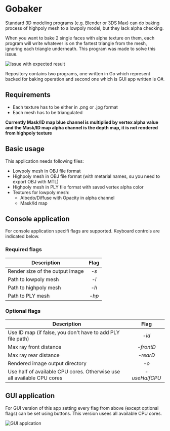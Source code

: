 # Gobaker 

Standard 3D modeling programs (e.g. Blender or 3DS Max) can do baking process of highpoly mesh to a lowpoly model, but they lack alpha checking.

When you want to bake 2 single faces with alpha texture on them, each program will write whatever is on the fartest triangle from the mesh, ignoring each triangle underneath. This program was made to solve this issue.

![Issue with expected result](https://i.imgur.com/SN0Ds6H.png)

Repository contains two programs, one written in Go which represent backed for baking operation and second one which is GUI app written is C#.

## Requirements
* Each texture has to be either in .png or .jpg format
* Each mesh has to be triangulated

**Currently Mask/ID map blue channel is multiplied by vertex alpha value and the Mask/ID map alpha channel is the depth map, it is not rendered from highpoly texture**

## Basic usage
This application needs following files:
* Lowpoly mesh in OBJ file format
* Highpoly mesh in OBJ file format (with metarial names, su you need to export OBJ with MTL)
* Highpoly mesh in PLY file format with saved vertex alpha color
* Textures for lowpoly mesh:
    * Albedo/Diffuse with Opacity in alpha channel
    * Mask/Id map

## Console application
For console application specifi flags are supported.
Keyboard controls are indicated below.

### Required flags
Description | Flag
--- | :---:
Render size of the output image | _-s_
Path to lowpoly mesh            | _-l_
Path to highpoly mesh           | _-h_
Path to PLY mesh                | _-hp_

### Optional flags
Description | Flag
--- | :---:
Use ID map (if false, you don't have to add PLY file path) | _-id_
Max ray front distance | _-frontD_
Max ray rear distance | _-rearD_
Rendered image output directory | _-o_
Use half of available CPU cores. Otherwise use all available CPU cores | _-useHalfCPU_

## GUI application
For GUI version of this app setting every flag from above (except optional flags) can be set using buttons. This version usees all available CPU cores.

![GUI applcation](https://i.imgur.com/YzWjlf6.png)
